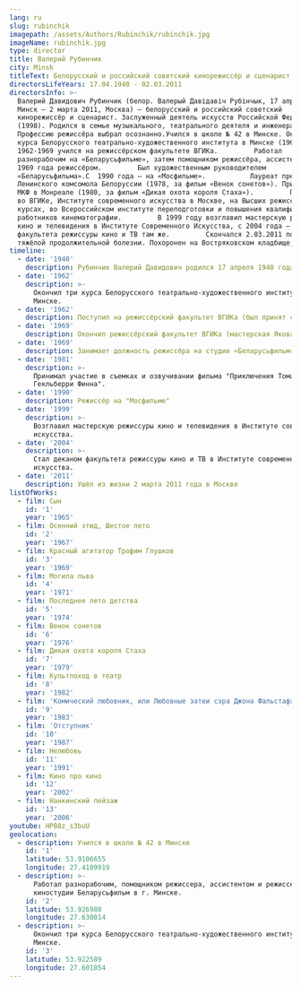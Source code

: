 ```yaml
---
lang: ru
slug: rubinchik
imagepath: /assets/Authors/Rubinchik/rubinchik.jpg
imageName: rubinchik.jpg
type: director
title: Валерий Рубинчик
city: Minsk
titleText: Белорусский и российский советский кинорежиссёр и сценарист
directorsLifeYears: 17.04.1940 - 02.03.2011
directorsInfo: >-
  Валерий Давидович Рубинчик (белор. Валерый Давідавіч Рубінчык, 17 апреля 1940,
  Минск — 2 марта 2011, Москва) — белорусский и российский советский
  кинорежиссёр и сценарист. Заслуженный деятель искусств Российской Федерации
  (1998). Родился в семье музыкального, театрального деятеля и инженера.
  Профессию режиссёра выбрал осознанно.Учился в школе № 42 в Минске. Окончил три
  курса Белорусского театрально-художественного института в Минске (1962).
  1962-1969 учился на режиссёрском факультете ВГИКа.         Работал
  разнорабочим на «Беларусьфильме», затем помощником режиссёра, ассистентом, а с
  1969 года режиссёром.         Был художественным руководителем
  «Беларусьфильма».С  1990 года — на «Мосфильме».           Лауреат премии
  Ленинского комсомола Белоруссии (1978, за фильм «Венок сонетов»). Приз жюри на
  МКФ в Монреале (1980, за фильм «Дикая охота короля Стаха»).         Преподавал
  во ВГИКе, Институте современного искусства в Москве, на Высших режиссёрских
  курсах, во Всероссийском институте переподготовки и повышения квалификации
  работников кинематографии.         В 1999 году возглавил мастерскую режиссуры
  кино и телевидения в Институте Современного Искусства, с 2004 года — декан
  факультета режиссуры кино и ТВ там же.         Скончался 2.03.2011 после
  тяжёлой продолжительной болезни. Похоронен на Востряковском кладбище, уч. 6б.
timeline:
  - date: '1940'
    description: Рубинчик Валерий Давидович родился 17 апреля 1940 года в Минске
  - date: '1962'
    description: >-
      Окончил три курса Белорусского театрально-художественного института в
      Минске.
  - date: '1962'
    description: Поступил на режиссёрский факультет ВГИКа (был принят сразу на второй курс)
  - date: '1969'
    description: Окончил режиссёрский факультет ВГИКа (мастерская Якова Сегеля)
  - date: '1969'
    description: Занимает должность режиссёра на студии «Беларусьфильм»
  - date: '1981'
    description: >-
      Принимал участие в съемках и озвучивании фильма "Приключения Тома Сойера и
      Гекльберри Финна".
  - date: '1990'
    description: Режиссёр на "Мосфильме"
  - date: '1999'
    description: >-
      Возглавил мастерскую режиссуры кино и телевидения в Институте современного
      искусства.
  - date: '2004'
    description: >-
      Стал деканом факультета режиссуры кино и ТВ в Институте современного
      искусства.
  - date: '2011'
    description: Ушёл из жизни 2 марта 2011 года в Москве
listOfWorks:
  - film: Сын
    id: '1'
    year: '1965'
  - film: Осенний этюд, Шестое лето
    id: '2'
    year: '1967'
  - film: Красный агитатор Трофим Глушков
    id: '3'
    year: '1969'
  - film: Могила льва
    id: '4'
    year: '1971'
  - film: Последнее лето детства
    id: '5'
    year: '1974'
  - film: Венок сонетов
    id: '6'
    year: '1976'
  - film: Дикая охота короля Стаха
    id: '7'
    year: '1979'
  - film: Культпоход в театр
    id: '8'
    year: '1982'
  - film: 'Комический любовник, или Любовные затеи сэра Джона Фальстафа'
    id: '9'
    year: '1983'
  - film: 'Отступник'
    id: '10'
    year: '1987'
  - film: Нелюбовь
    id: '11'
    year: '1991'
  - film: Кино про кино
    id: '12'
    year: '2002'
  - film: Нанкинский пейзаж
    id: '13'
    year: '2006'
youtube: HPB8z_s3buU
geolocation:
  - description: Учился в школе № 42 в Минске
    id: '1'
    latitude: 53.9106655
    longitude: 27.4189919
  - description: >-
      Работал разнорабочим, помощником режиссера, ассистентом и режиссером на
      киностудии Беларусьфильм в г. Минске.
    id: '2'
    latitude: 53.926980
    longitude: 27.630014
  - description: >-
      Окончил три курса Белорусского театрально-художественного института в
      Минске.
    id: '3'
    latitude: 53.922589
    longitude: 27.601054
---
```


